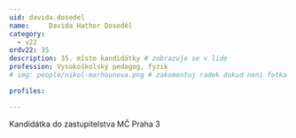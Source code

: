 ```yaml
---
uid: davida.dosedel
name:     Davida Hathor Doseděl
category:
  - v22
ordv22: 35
description: 35. místo kandidátky # zobrazuje se v lide
profession: Vysokoškolský pedagog, fyzik
# img: people/nikol-marhounova.png # zakomentuj radek dokud není fotka

profiles:

---
```

Kandidátka do zastupitelstva MČ Praha 3
